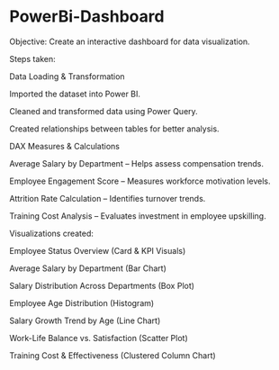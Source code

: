 # PowerBi-Dashboard
Objective: Create an interactive dashboard for data visualization. 

Steps taken: 

Data Loading & Transformation 

Imported the dataset into Power BI. 

Cleaned and transformed data using Power Query. 

Created relationships between tables for better analysis. 

 

DAX Measures & Calculations 

Average Salary by Department – Helps assess compensation trends. 

Employee Engagement Score – Measures workforce motivation levels. 

Attrition Rate Calculation – Identifies turnover trends. 

Training Cost Analysis – Evaluates investment in employee upskilling. 

 

Visualizations created: 

 

Employee Status Overview (Card & KPI Visuals) 

Average Salary by Department (Bar Chart) 

Salary Distribution Across Departments (Box Plot) 

Employee Age Distribution (Histogram) 

Salary Growth Trend by Age (Line Chart) 

Work-Life Balance vs. Satisfaction (Scatter Plot) 

Training Cost & Effectiveness (Clustered Column Chart) 
